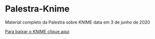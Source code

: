 # Palestra-Knime

Material completo da Palestra sobre KNIME data em 3 de junho de 2020

[Para baixar o KNIME clique aqui](https://www.knime.com/downloads)
